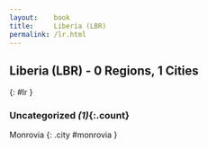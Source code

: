 ```yaml
---
layout:    book
title:     Liberia (LBR)
permalink: /lr.html
---
```


## Liberia (LBR) - 0 Regions, 1 Cities
{: #lr }





### Uncategorized _(1)_{:.count}


Monrovia  {: .city #monrovia } <br>


 
